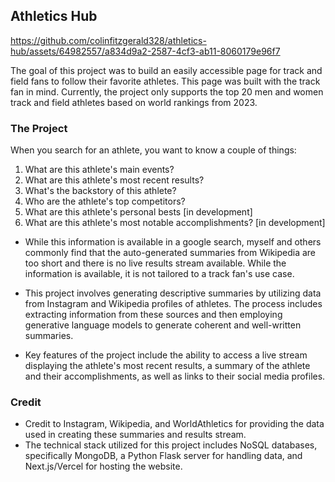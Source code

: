 ## Athletics Hub


https://github.com/colinfitzgerald328/athletics-hub/assets/64982557/a834d9a2-2587-4cf3-ab11-8060179e96f7


The goal of this project was to build an easily accessible page for track and field fans to follow their favorite athletes. This page was built with the track fan in mind.
Currently, the project only supports the top 20 men and women track and field athletes based on world rankings from 2023.

### The Project

When you search for an athlete, you want to know a couple of things:

1. What are this athlete's main events?
2. What are this athlete's most recent results?
3. What's the backstory of this athlete?
4. Who are the athlete's top competitors?
5. What are this athlete's personal bests [in development]
6. What are this athlete's most notable accomplishments? [in development]

- While this information is available in a google search, myself and others commonly find that the auto-generated summaries from Wikipedia are too short and there is no live results stream available. While the information is available, it is not tailored to a track fan's use case.

- This project involves generating descriptive summaries by utilizing data from Instagram and Wikipedia profiles of athletes. The process includes extracting information from these sources and then employing generative language models to generate coherent and well-written summaries.

- Key features of the project include the ability to access a live stream displaying the athlete's most recent results, a summary of the athlete and their accomplishments, as well as links to their social media profiles.

### Credit

- Credit to Instagram, Wikipedia, and WorldAthletics for providing the data used in creating these summaries and results stream.
- The technical stack utilized for this project includes NoSQL databases, specifically MongoDB, a Python Flask server for handling data, and Next.js/Vercel for hosting the website.
